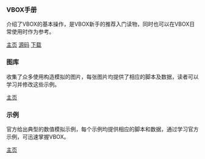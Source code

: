 

<div class="row">
    <div class="col-sm-6 col-md-4 col-lg-3">
        <div class="thumbnail">
            <div class="caption">
            <h3 class="text-center"><i class="fa fa-book"></i> VBOX手册</h3>
            <p>介绍了VBOX的基本操作，是VBOX新手的推荐入门读物，同时也可以在VBOX日常使用时作为参考。</p>
            <div class="text-center">
            <a href="https://docs.geovbox.com" class="btn btn-primary" role="button">主页</a>
            <a href="https://github.com/geovbox/vbox_docs" class="btn btn-default" role="button">源码</a>
            <a href="/download/" class="btn btn-default" role="button">下载</a>
            </div>
            </div>
        </div>
    </div>
    <div class="clearfix visible-sm"></div>
    <div class="col-sm-6 col-md-4 col-lg-3">
        <div class="thumbnail">
            <div class="caption">
            <h3 class="text-center"><i class="fa fa-image"></i> 图库</h3>
            <p>收集了众多使用构造模拟的图片，每张图片均提供了相应的脚本及数据，读者可以学习并修改这些示例。</p>
            <div class="text-center">
            <a href="/gallery/" class="btn btn-primary" role="button">主页</a>
            </div>
            </div>
        </div>
    </div>
    <div class="clearfix visible-sm"></div>
    <div class="col-sm-6 col-md-4 col-lg-3">
        <div class="thumbnail">
            <div class="caption">
            <h3 class="text-center"><i class="fa fa-image"></i> 示例</h3>
            <p>官方给出典型的数值模拟示例，每个示例均提供相应的脚本和数据，通过学习官方示例，可迅速掌握VBOX。</p>
            <div class="text-center">
            <a href="/example/" class="btn btn-primary" role="button">主页</a>
            </div>
            </div>
        </div>
    </div>
</div>
